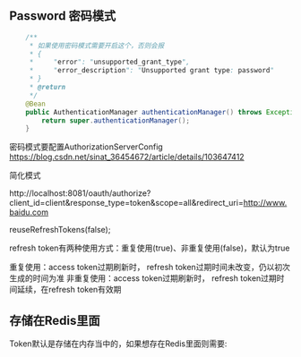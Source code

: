 ## Password 密码模式

```java
    /**
     * 如果使用密码模式需要开启这个，否则会报
     * {
     *     "error": "unsupported_grant_type",
     *     "error_description": "Unsupported grant type: password"
     * }
     * @return
     */
    @Bean
    public AuthenticationManager authenticationManager() throws Exception {
        return super.authenticationManager();
    }
```

密码模式要配置AuthorizationServerConfig
https://blog.csdn.net/sinat_36454672/article/details/103647412



简化模式

http://localhost:8081/oauth/authorize?client_id=client&response_type=token&scope=all&redirect_uri=http://www.baidu.com



reuseRefreshTokens(false);

refresh token有两种使用方式：重复使用(true)、非重复使用(false)，默认为true

重复使用：access token过期刷新时， refresh token过期时间未改变，仍以初次生成的时间为准
非重复使用：access token过期刷新时， refresh token过期时间延续，在refresh token有效期

## 存储在Redis里面

Token默认是存储在内存当中的，如果想存在Redis里面则需要:
